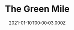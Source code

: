 ---
title: "The Green Mile"
year: 1999
date: 2021-01-10T00:00:03.000Z
permalink: /almanac/movies/2021-01-10-the-green-mile/index.html
link: https://letterboxd.com/rknightuk/film/the-green-mile/
rating: 3
tmdbid: 497
---